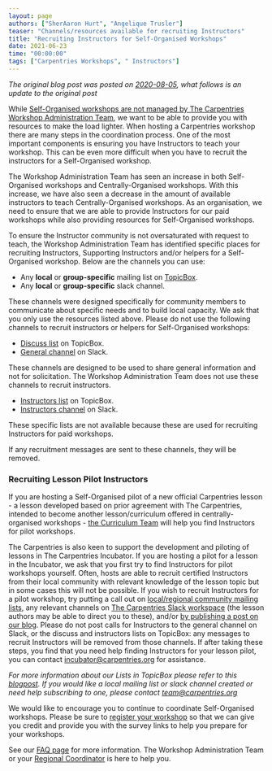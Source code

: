 ```yaml
---
layout: page
authors: ["SherAaron Hurt", "Angelique Trusler"]
teaser: "Channels/resources available for recruiting Instructors"
title: "Recruiting Instructors for Self-Organised Workshops"
date: 2021-06-23
time: "00:00:00"
tags: ["Carpentries Workshops", " Instructors"]
---
```


*The original blog post was posted on [2020-08-05](https://carpentries.org/blog/2020/08/recruiting-instructors-for-self-organised-workshops/), what follows is an update to the original post*

While [Self-Organised workshops are not managed by The Carpentries Workshop Administration Team](https://carpentries.org/workshops/#workshop-organising), we want to be 
able to provide you with resources to make the load lighter.  When hosting a Carpentries workshop there are many steps in the coordination process. One of the most 
important components is ensuring you have Instructors to teach your workshop. This can be even more difficult when you have to recruit the instructors for a 
Self-Organised workshop. 

The Workshop Administration Team has seen an increase in both Self-Organised workshops and Centrally-Organised workshops. With this increase, we have also seen a 
decrease in the amount of available instructors to teach Centrally-Organised workshops. As an organisation, we need to ensure that we are able to provide Instructors 
for our paid workshops while also providing resources for Self-Organised workshops. 

To ensure the Instructor community is not oversaturated with request to teach, the Workshop Administration Team has identified specific places for recruiting 
Instructors, Supporting Instructors and/or helpers for a Self-Organised workshop. Below are the channels you can use:

- Any **local** or **group-specific** mailing list on [TopicBox](https://carpentries.topicbox.com/groups).
- Any **local** or **group-specific** slack channel.

These channels were designed specifically for community members to communicate about specific needs and to build local capacity. 
We ask that you only use the resources listed above. Please do not use the following channels to recruit instructors or helpers for Self-Organised workshops:

- [Discuss list](https://carpentries.topicbox.com/groups/discuss) on TopicBox.
- [General channel](https://swcarpentry.slack.com/archives/C03LE48AY) on Slack.

These channels are designed to be used to share general information and not for solicitation. The Workshop Administration Team does not use these channels to 
recruit instructors. 

- [Instructors list](https://carpentries.topicbox.com/groups/instructors) on TopicBox.
- [Instructors channel](https://swcarpentry.slack.com/archives/C08BVNU00) on Slack. 

These specific lists are not available because these are used for recruiting Instructors for paid workshops. 

If any recruitment messages are sent to these channels, they will be removed. 

### Recruiting Lesson Pilot Instructors ###

If you are hosting a Self-Organised pilot of a new official Carpentries lesson - a lesson developed based on prior agreement with The Carpentries, intended to 
become another lesson/curriculum offered in centrally-organised workshops - [the Curriculum Team](mailto:team@carpentries.org) will help you find Instructors for 
pilot workshops. 

The Carpentries is also keen to support the development and piloting of lessons in The Carpentries Incubator. If you are hosting a pilot for a lesson in the 
Incubator, we ask that you first try to find Instructors for pilot workshops yourself. Often, hosts are able to recruit certified Instructors from their local 
community with relevant knowledge of the lesson topic but in some cases this will not be possible. If you wish to recruit Instructors for a pilot workshop, 
try putting a call out on [local/regional community mailing lists](https://carpentries.topicbox.com/groups), any relevant channels on 
[The Carpentries Slack workspace](https://carpentries.org/connect/) (the lesson authors may be able to 
direct you to these), and/or [by publishing a post on our blog](https://docs.carpentries.org/topic_folders/communications/guides/submit_blog_post.html). 
Please do not post calls for Instructors to the general channel on Slack, or the discuss and 
instructors lists on TopicBox: any messages to recruit Instructors will be removed from those channels. If after taking these steps, you find that you need 
help finding Instructors for your lesson pilot, you can contact [incubator@carpentries.org](mailto:incubator@carpentries.org) for assistance.

*For more information about our Lists in TopicBox please refer to this [blogpost](https://carpentries.org/blog/2020/04/channels-to-join-topicbox/). 
If you would like a local mailing list or slack channel created or need help subscribing to one, please contact team@carpentries.org*

We would like to encourage you to continue to coordinate Self-Organised workshops. Please be sure to [register your workshop](https://amy.carpentries.org/forms/self-organised/)
so that we can give you credit and provide you with the survey links to help you prepare for your workshops.

See our [FAQ page](https://carpentries.org/workshop_faq/#online-workshops) for more information. The Workshop Administration Team or your 
[Regional Coordinator](https://carpentries.org/regionalcoordinators/) is here to help you.
